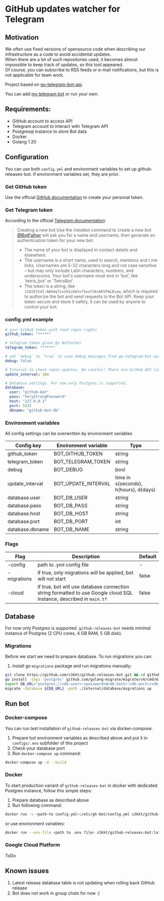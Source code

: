 # GitHub updates watcher for Telegram

## Motivation
We often use fixed versions of opensource code when describing our infrastructure as a code to avoid accidental updates.  
When there are a lot of such repositories used, it becomes almost impossible to keep track of updates, so this tool appeared.  
Of course, you can subscribe to RSS feeds or e-mail notifications, but this is not applicable for team work.

Project based on [go-telegram-bot-api](https://github.com/go-telegram-bot-api/telegram-bot-api).

You can add [my telegram bot](https://t.me/awesome_gh_bot) or run your own.

## Requirements:
- GitHub account to access API
- Telegram account to interact with Telegram API
- Postgresql instance to store Bot data
- Docker
- Golang 1.20

## Configuration
You can use both `config.yml` and environment variables to set up github-releases-bot. If environment variables set, they are prior.

### Get GitHub token
Use the official [GitHub documentation](https://docs.github.com/en/authentication/keeping-your-account-and-data-secure/creating-a-personal-access-token#creating-a-fine-grained-personal-access-token) to create your personal token.

### Get Telegram token
According to the official [Telegram documentation](https://core.telegram.org/bots/features#botfather):
> Creating a new bot
> Use the /newbot command to create a new bot. [@BotFather](https://t.me/botfather) will ask you for a name and username, then generate an authentication token for your new bot.
> - The name of your bot is displayed in contact details and elsewhere.
> - The username is a short name, used in search, mentions and t.me links. Usernames are 5-32 characters long and not case sensitive – but may only include Latin characters, numbers, and underscores. Your bot's username must end in 'bot’, like 'tetris_bot' or 'TetrisBot'.
> - The token is a string, like `110201543:AAHdqTcvCH1vGWJxfSeofSAs0K5PALDsaw`, which is required to authorize the bot and send requests to the Bot API. Keep your token secure and store it safely, it can be used by anyone to control your bot.


### config.yml example
```yaml
# your GitHub token with read repos rights
github_token: "*****"

# telegram token given by BotFather
telegram_token: "*****"

# set `debug` to `true` to view debug messages from go-telegram-bot-api
debug: false

# Interval to chech repos updates. Be careful! There are GitHub API limitations in 5000 requests per hour.
update_interval: 10m

# Database settings. For now only Postgres is supported.
database:
  user: "github-bot"
  pass: "VeryStrongPassword"
  host: "127.0.0.1"
  port: 5432
  dbname: "github-bot-db"
```

### Environment variables
All config settings can be overwritten by environment variables

| Config key       | Environment variable | Type                                  |
|------------------|----------------------|---------------------------------------|
| github_token     | BOT_GITHUB_TOKEN     | string                                |
| telegram_token   | BOT_TELEGRAM_TOKEN   | string                                |
| debug            | BOT_DEBUG            | bool                                  |
| update_interval  | BOT_UPDATE_INTERVAL  | time in s(seconds), h(hours), d(days) |
| database.user    | BOT_DB_USER          | string                                |
| database.pass    | BOT_DB_PASS          | string                                |
| database.host    | BOT_DB_HOST          | string                                |
| database.port    | BOT_DB_PORT          | int                                   |
| database.dbname  | BOT_DB_NAME          | string                                |


### Flags

| Flag          | Description                                                                                                           | Default | 
|---------------|-----------------------------------------------------------------------------------------------------------------------|---------|
| -config       | path to .yml config file                                                                                              | -       |
| -migrations   | if true, only migrations will be applied, bot will not start                                                          | false   |
| -cloud        | if true, bot will use database connection string formatted to use Google cloud SQL instance, described in `main.tf`   | false   |


## Database
For now only Postgres is supported.
`github-releases-bot` needs minimal instance of Postgres (2 CPU cores, 4 GB RAM, 5 GB disk).

### Migrations
Before we start we need to prepare database. To run migrations you can:
1. Install go `migrations` package and run migrations manually:
```bash
git clone https://github.com/s3kkt/github-releases-bot.git && cd github-releases-bot
go install -tags 'postgres' github.com/golang-migrate/migrate/v4/cmd/migrate@latest
export DB_URL="postgres://<db-user>:<password>@<db-host>:<db-port>/<db-name>?sslmode=disable"
migrate -database ${DB_URL} -path ./internal/database/migrations up
```

## Run bot

### Docker-compose
You can run test installation of `github-releases-bot` via docker-compose.
1. Prepare bot environment variables as described above and put it in `configs/.env` subfolder of this project
2. Check your database port
3. Run `docker-compose up` command:

```bash
docker-compose up -d --build
```

### Docker
To start production variant of `github-releases-bot` in docker with dedicated Postgres instance, follow this simple steps:
1. Prepare database as described above
2. Run following command:

```bash
docker run -v <path-to config.yml>:/etc/gh-bot/config.yml s3kkt/github-releases-bot:latest -config="/etc/gh-bot/config.yml"
```

or use environment variables:
```bash
docker run --env-file <path to .env file> s3kkt/github-releases-bot:latest
```

### Google Cloud Platform
ToDo

## Known issues
1. Latest release database table is not updating when rolling back GitHub release
2. Bot does not work in group chats for now :(